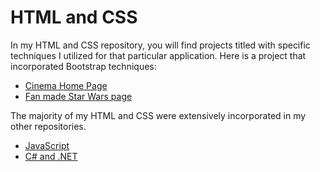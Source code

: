# HTML and CSS
In my HTML and CSS repository, you will find projects titled with specific techniques I utilized for that particular application.
Here is a project that incorporated Bootstrap techniques:
* [Cinema Home Page](https://github.com/therubini/HTML-and-CSS/tree/master/bootstrap4)
* [Fan made Star Wars page](https://github.com/therubini/HTML-and-CSS/blob/master/projectHtmlCss/index.html)

The majority of my HTML and CSS were extensively incorporated in my other repositories.
* [JavaScript](https://github.com/therubini/JS-Projects)
* [C# and .NET](https://github.com/therubini/C-sharp-and-.NET-projects)

